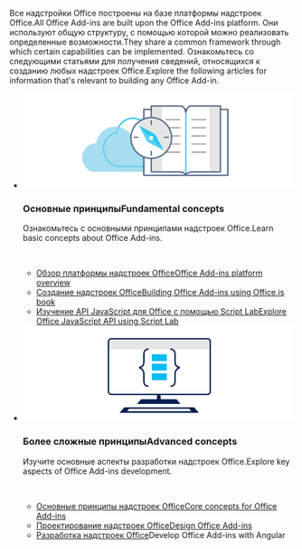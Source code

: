 <p><span data-ttu-id="aa621-101">Все надстройки Office построены на базе платформы надстроек Office.</span><span class="sxs-lookup"><span data-stu-id="aa621-101">All Office Add-ins are built upon the Office Add-ins platform.</span></span> <span data-ttu-id="aa621-102">Они используют общую структуру, с помощью которой можно реализовать определенные возможности.</span><span class="sxs-lookup"><span data-stu-id="aa621-102">They share a common framework through which certain capabilities can be implemented.</span></span> <span data-ttu-id="aa621-103">Ознакомьтесь со следующими статьями для получения сведений, относящихся к созданию любых надстроек Office.</span><span class="sxs-lookup"><span data-stu-id="aa621-103">Explore the following articles for information that's relevant to building any Office Add-in.</span></span></p>

<ul class="cardsK panelContent cols cols2">
    <li>
        <div class="cardSize">
            <div class="cardPadding">
                <div class="card">
                    <div class="cardImageOuter">
                        <div class="cardImage bgdAccent1">
                            <img src="../images/index-landing-page/developer-documentation.svg" alt="Office Add-ins concepts graphic" data-linktype="external" class="x-hidden-focus"/>
                        </div>
                    </div>
                    <div class="cardText">
                        <h3><span data-ttu-id="aa621-104">Основные принципы</span><span class="sxs-lookup"><span data-stu-id="aa621-104">Fundamental concepts</span></span></h3>
                        <p><span data-ttu-id="aa621-105">Ознакомьтесь с основными принципами надстроек Office.</span><span class="sxs-lookup"><span data-stu-id="aa621-105">Learn basic concepts about Office Add-ins.</span></span></p>
                        <br/>
                        <ul>
                            <li><span data-ttu-id="aa621-106"><a href="../overview/office-add-ins.md">Обзор платформы надстроек Office</a></span><span class="sxs-lookup"><span data-stu-id="aa621-106"><a href="../overview/office-add-ins.md">Office Add-ins platform overview</a></span></span></li>
                            <li><span data-ttu-id="aa621-107"><a href="../overview/office-add-ins-fundamentals.md">Создание надстроек Office</a></span><span class="sxs-lookup"><span data-stu-id="aa621-107"><a href="../overview/office-add-ins-fundamentals.md">Building Office Add-ins using Office.js book</a></span></span></li>
                            <li><span data-ttu-id="aa621-108"><a href="../overview/explore-with-script-lab.md">Изучение API JavaScript для Office с помощью Script Lab</a></span><span class="sxs-lookup"><span data-stu-id="aa621-108"><a href="../overview/explore-with-script-lab.md">Explore Office JavaScript API using Script Lab</a></span></span></li>
                        </ul>
                    </div>
                </div>
            </div>
        </div>
    </li>
    <li>
        <div class="cardSize">
            <div class="cardPadding">
                <div class="card">
                    <div class="cardImageOuter">
                        <div class="cardImage bgdAccent1">
                            <img src="../images/index-landing-page/monitor-with-code.svg" alt="Office Add-ins development graphic" data-linktype="external" class="x-hidden-focus"/>
                        </div>
                    </div>
                    <div class="cardText">
                        <h3><span data-ttu-id="aa621-109">Более сложные принципы</span><span class="sxs-lookup"><span data-stu-id="aa621-109">Advanced concepts</span></span></h3>
                        <p><span data-ttu-id="aa621-110">Изучите основные аспекты разработки надстроек Office.</span><span class="sxs-lookup"><span data-stu-id="aa621-110">Explore key aspects of Office Add-ins development.</span></span></p>
                        <br/>
                        <ul>
                            <li><span data-ttu-id="aa621-111"><a href="../overview/core-concepts-office-add-ins.md">Основные принципы надстроек Office</a></span><span class="sxs-lookup"><span data-stu-id="aa621-111"><a href="../overview/core-concepts-office-add-ins.md">Core concepts for Office Add-ins</a></span></span></li>
                            <li><span data-ttu-id="aa621-112"><a href="../design/add-in-design.md">Проектирование надстроек Office</a></span><span class="sxs-lookup"><span data-stu-id="aa621-112"><a href="../design/add-in-design.md">Design Office Add-ins</a></span></span></li>
                            <li><span data-ttu-id="aa621-113"><a href="../develop/develop-overview.md">Разработка надстроек Office</a></span><span class="sxs-lookup"><span data-stu-id="aa621-113"><a href="../develop/develop-overview.md"></a>Develop Office Add-ins with Angular</span></span></li>                            
                        </ul>
                    </div>
                </div>
            </div>
        </div>
    </li>
</ul>